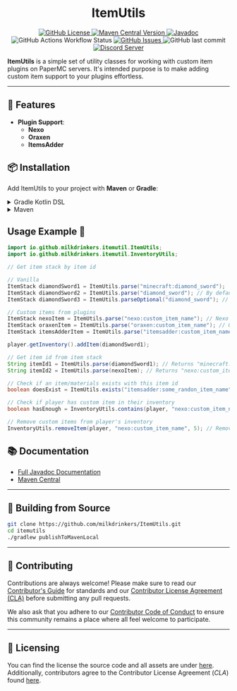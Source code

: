 <h1 style="text-align:center;">ItemUtils</h1>

<p style="text-align:center;">
    <a href="https://github.com/milkdrinkers/ItemUtils/blob/main/LICENSE">
        <img alt="GitHub License" src="https://img.shields.io/github/license/milkdrinkers/ItemUtils?style=for-the-badge&color=blue&labelColor=141417">
    </a>
    <a href="https://central.sonatype.com/artifact/io.github.milkdrinkers/itemutils">
        <img alt="Maven Central Version" src="https://img.shields.io/maven-central/v/io.github.milkdrinkers/itemutils?style=for-the-badge&labelColor=141417">
    </a>
    <a href="https://javadoc.io/doc/io.github.milkdrinkers/itemutils">
        <img alt="Javadoc" src="https://img.shields.io/badge/JAVADOC-8A2BE2?style=for-the-badge&labelColor=141417">
    </a>
    <img alt="GitHub Actions Workflow Status" src="https://img.shields.io/github/actions/workflow/status/milkdrinkers/ItemUtils/ci.yml?style=for-the-badge&labelColor=141417">
    <a href="https://github.com/milkdrinkers/ItemUtils/issues">
        <img alt="GitHub Issues" src="https://img.shields.io/github/issues/milkdrinkers/ItemUtils?style=for-the-badge&labelColor=141417">
    </a>
    <img alt="GitHub last commit" src="https://img.shields.io/github/last-commit/milkdrinkers/ItemUtils?style=for-the-badge&labelColor=141417">
    <a href="https://discord.gg/cG5uWvUcM6">
        <img alt="Discord Server" src="https://img.shields.io/discord/1008300159333040158?style=for-the-badge&logo=discord&logoColor=ffffff&label=discord&labelColor=141417&color=%235865F2">
    </a>
</p>

**ItemUtils** is a simple set of utility classes for working with custom item plugins on PaperMC servers. It's intended purpose is to make adding custom item support to your plugins effortless.

---

## 🌟 Features

- **Plugin Support**: 
  - **Nexo**
  - **Oraxen**
  - **ItemsAdder**

## 📦 Installation

Add ItemUtils to your project with **Maven** or **Gradle**:

<details>
<summary>Gradle Kotlin DSL</summary>

```kotlin
repositories {
    mavenCentral()
}

dependencies {
    implementation("io.github.milkdrinkers:itemutils:LATEST_VERSION")
}
```

</details>

<details>
<summary>Maven</summary>

```xml
<project>
    <dependencies>
        <dependency>  
            <groupId>io.github.milkdrinkers</groupId>  
            <artifactId>itemutils</artifactId>  
            <version>LATEST_VERSION</version>  
        </dependency>  
    </dependencies>
</project>
```

</details>

## Usage Example 🚀

```java
import io.github.milkdrinkers.itemutil.ItemUtils;
import io.github.milkdrinkers.itemutil.InventoryUtils;

// Get item stack by item id

// Vanilla
ItemStack diamondSword1 = ItemUtils.parse("minecraft:diamond_sword");
ItemStack diamondSword2 = ItemUtils.parse("diamond_sword"); // By default assumes using "minecraft:" namespace
ItemStack diamondSword3 = ItemUtils.parseOptional("diamond_sword"); // Same as #parse(String), but returns an optional

// Custom items from plugins
ItemStack nexoItem = ItemUtils.parse("nexo:custom_item_name"); // Nexo
ItemStack oraxenItem = ItemUtils.parse("oraxen:custom_item_name"); // Oraxen
ItemStack itemsAdderItem = ItemUtils.parse("itemsadder:custom_item_name"); // ItemsAdder

player.getInventory().addItem(diamondSword1);

// Get item id from item stack
String itemId1 = ItemUtils.parse(diamondSword1); // Returns "minecraft:diamond_sword"
String itemId2 = ItemUtils.parse(nexoItem); // Returns "nexo:custom_item_name"

// Check if an item/materials exists with this item id
boolean doesExist = ItemUtils.exists("itemsadder:some_randon_item_name");

// Check if player has custom item in their inventory
boolean hasEnough = InventoryUtils.contains(player, "nexo:custom_item_name", 1); // Check if player has at least 1 of the custom item

// Remove custom items from player's inventory
InventoryUtils.removeItem(player, "nexo:custom_item_name", 5); // Remove 5 of the custom item from player's inventory
```

## 📚 Documentation

- [Full Javadoc Documentation](https://javadoc.io/doc/io.github.milkdrinkers/itemutils)
- [Maven Central](https://central.sonatype.com/artifact/io.github.milkdrinkers/itemutils)

---

## 🔨 Building from Source

```bash
git clone https://github.com/milkdrinkers/ItemUtils.git
cd itemutils
./gradlew publishToMavenLocal
```

---

## 🔧 Contributing

Contributions are always welcome! Please make sure to read our [Contributor's Guide](CONTRIBUTING.md) for standards and
our [Contributor License Agreement (CLA)](CONTRIBUTOR_LICENSE_AGREEMENT.md) before submitting any pull requests.

We also ask that you adhere to our [Contributor Code of Conduct](CODE_OF_CONDUCT.md) to ensure this community remains a
place where all feel welcome to participate.

---

## 📝 Licensing

You can find the license the source code and all assets are under [here](../LICENSE). Additionally, contributors agree
to the Contributor License Agreement \(*CLA*\) found [here](CONTRIBUTOR_LICENSE_AGREEMENT.md).
